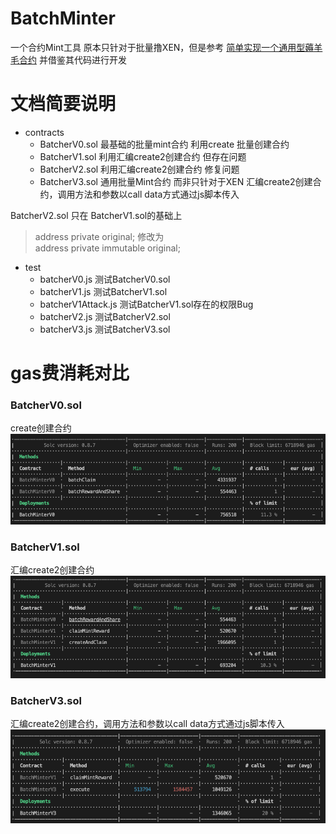 # BatchMinter
一个合约Mint工具
原本只针对于批量撸XEN，但是参考
[简单实现一个通用型薅羊毛合约](https://mirror.xyz/0x3dbb624861C0f62BdE573a33640ca016E4c65Ff7/VoBIa7fC_lNLw6TPutj16KztvnQffDdBOv_A1Z2AxUw)
并借鉴其代码进行开发

# 文档简要说明

- contracts
    - BatcherV0.sol   最基础的批量mint合约 利用create 批量创建合约
    - BatcherV1.sol   利用汇编create2创建合约 但存在问题
    - BatcherV2.sol   利用汇编create2创建合约 修复问题
    - BatcherV3.sol   通用批量Mint合约 而非只针对于XEN 汇编create2创建合约，调用方法和参数以call data方式通过js脚本传入

BatcherV2.sol 只在 BatcherV1.sol的基础上
> 	address private original;
> 修改为  
> address private immutable original;

- test
    - batcherV0.js   测试BatcherV0.sol
    - batcherV1.js   测试BatcherV1.sol
    - batcherV1Attack.js   测试BatcherV1.sol存在的权限Bug
    - batcherV2.js   测试BatcherV2.sol
    - batcherV3.js   测试BatcherV3.sol


# gas费消耗对比

### BatcherV0.sol
create创建合约
![](https://github.com/Cat2Boy/BatchMinter/blob/master/img/V0.png?raw=true)
### BatcherV1.sol
汇编create2创建合约
![](https://github.com/Cat2Boy/BatchMinter/blob/master/img/V1.png?raw=true)

### BatcherV3.sol
汇编create2创建合约，调用方法和参数以call data方式通过js脚本传入
![](https://github.com/Cat2Boy/BatchMinter/blob/master/img/V3.png?raw=true)